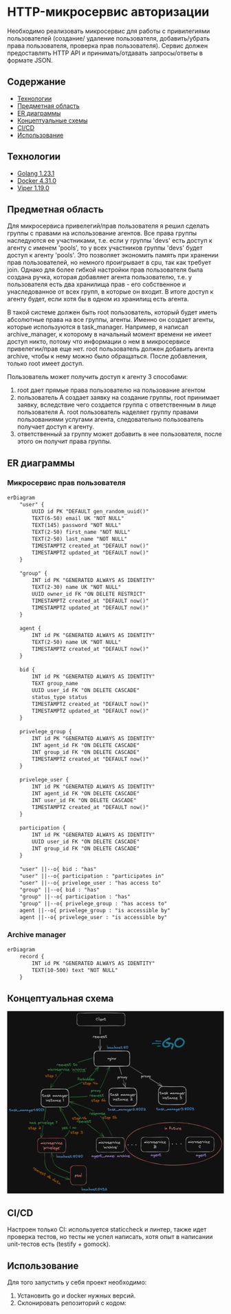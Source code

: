 # HTTP-микросервис авторизации
Необходимо реализовать микросервис для работы с привилегиями пользователей (создание/
удаление пользователя, добавить/убрать права пользователя, проверка прав пользователя). Сервис 
должен предоставлять HTTP API и принимать/отдавать запросы/ответы в формате JSON.

## Содержание
- [Технологии](#технологии)
- [Предметная область](#предметная-область)
- [ER диаграммы](#er-диаграммы)
- [Концептуальные схемы](#концептуальные-схемы)
- [CI/CD](#ci/cd)
- [Использование](#использование)


## Технологии
- [Golang 1.23.1](https://go.dev/dl/)
- [Docker 4.31.0](https://docs.docker.com/engine/install/)
- [Viper 1.19.0](https://github.com/spf13/viper)

## Предметная область
Для микросервиса привелегий/прав пользователя я решил сделать группы с правами на использование агентов. Все права группы
наследуются ее участниками, т.е. если у группы 'devs' есть доступ к агенту с именем 'pools', то у всех участников группы 
'devs' будет доступ к агенту 'pools'. Это позволяет экономить память при хранении прав пользователей, но немного проигрывает
в cpu, так как требует join. Однако для более гибкой настройки прав пользователя была создана ручка, которая добавляет 
агента пользователю, т.е. у пользователя есть два хранилища прав - его собственное и унаследованное от всех групп, в которые он входит. В итоге доступ к агенту будет, если хотя бы в одном из хранилищ есть агента.  

В такой системе должен быть root пользователь, который будет иметь абсолютные права на все группы, агенты. Именно он создает агенты, которые используются в task_manager. Например, я написал archive_manager, к которому в начальный момент времени не имеет доступ никто, потому что информации о нем в микросервисе привелегии/прав еще нет. root пользователь должен добавить агента archive, чтобы к нему можно было обращаться. После добавления, только root имеет доступ.  

Пользователь может получить доступ к агенту 3 способами:
1) root дает прямые права пользователю на пользование агентом
2) пользователь А создает заявку на создание группы, root принимает заявку, вследствие чего создается группа с ответственным в лице пользователя А. root пользователь наделяет группу правами пользованиями услугами агента, следовательно пользователь получает доступ к агенту.
3) ответственный за группу может добавить в нее пользователя, после этого он получит права группы.

## ER диаграммы

### Микросервис прав пользователя 
```mermaid
erDiagram
    "user" {
        UUID id PK "DEFAULT gen_random_uuid()"
        TEXT(6-50) email UK "NOT NULL"
        TEXT(145) password "NOT NULL"
        TEXT(2-50) first_name "NOT NULL"
        TEXT(2-50) last_name "NOT NULL"
        TIMESTAMPTZ created_at "DEFAULT now()"
        TIMESTAMPTZ updated_at "DEFAULT now()"
    }

    "group" {
        INT id PK "GENERATED ALWAYS AS IDENTITY"
        TEXT(2-30) name UK "NOT NULL"
        UUID owner_id FK "ON DELETE RESTRICT"
        TIMESTAMPTZ created_at "DEFAULT now()"
        TIMESTAMPTZ updated_at "DEFAULT now()"
    }

    agent {
        INT id PK "GENERATED ALWAYS AS IDENTITY"
        TEXT(2-50) name UK "NOT NULL"
        TIMESTAMPTZ created_at "DEFAULT now()"
    }

    bid {
        INT id PK "GENERATED ALWAYS AS IDENTITY"
        TEXT group_name
        UUID user_id FK "ON DELETE CASCADE"
        status_type status
        TIMESTAMPTZ created_at "DEFAULT now()"
        TIMESTAMPTZ updated_at "DEFAULT now()"
    }

    privelege_group {
        INT id PK "GENERATED ALWAYS AS IDENTITY"
        INT agent_id FK "ON DELETE CASCADE"
        INT group_id FK "ON DELETE CASCADE"
        TIMESTAMPTZ created_at "DEFAULT now()"
    }

    privelege_user {
        INT id PK "GENERATED ALWAYS AS IDENTITY"
        INT agent_id FK "ON DELETE CASCADE"
        INT user_id FK "ON DELETE CASCADE"
        TIMESTAMPTZ created_at "DEFAULT now()"
    }

    participation {
        INT id PK "GENERATED ALWAYS AS IDENTITY"
        UUID user_id FK "ON DELETE CASCADE"
        INT group_id FK "ON DELETE CASCADE"
    }

    "user" ||--o{ bid : "has"
    "user" ||--o{ participation : "participates in"
    "user" ||--o{ privelege_user : "has access to"
    "group" ||--o{ bid : "has"
    "group" ||--o{ participation : "has"
    "group" ||--o{ privelege_group : "has access to"
    agent ||--o{ privelege_group : "is accessible by"
    agent ||--o{ privelege_user : "is accessible by"
```

### Archive manager  
```mermaid
erDiagram
    record {
        INT id PK "GENERATED ALWAYS AS IDENTITY"
        TEXT(10-500) text "NOT NULL"
    }
```

## Концептуальная схема
![Концептуальная схема работы системы](./src/scheme.png)


## CI/CD
Настроен только CI: используется staticcheck и линтер, также идет проверка тестов, но тесты не успел написать, хотя опыт в написании unit-тестов есть (testify + gomock).

## Использование
Для того запустить у себя проект необходимо:
1) Установить go и docker нужных версий.
2) Склонировать репозиторий с кодом:

